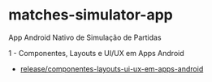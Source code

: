 # matches-simulator-app
App Android Nativo de Simulação de Partidas

1 - Componentes, Layouts e UI/UX em Apps Android

  - [release/componentes-layouts-ui-ux-em-apps-android](https://github.com/willengcomp/matches-simulator-app/tree/release/componentes-layouts-ui-ux-em-apps-android) 
